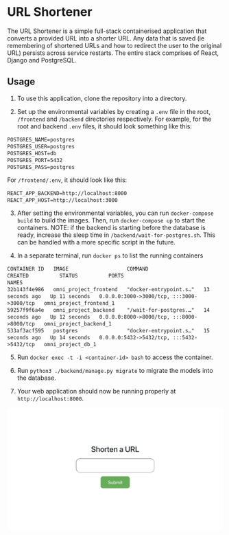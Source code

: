 # URL Shortener

The URL Shortener is a simple full-stack containerised application that converts a provided URL into a shorter URL. Any data that is saved (ie remembering of shortened URLs and how to redirect the user to the original URL) persists across service restarts. The entire stack comprises of React, Django and PostgreSQL. 

## Usage

1. To use this application, clone the repository into a directory. 

2. Set up the environmental variables by creating a `.env` file in the root, `/frontend` and `/backend` directories respectively. For example, for the root and backend `.env` files, it should look something like this:

```
POSTGRES_NAME=postgres
POSTGRES_USER=postgres
POSTGRES_HOST=db
POSTGRES_PORT=5432
POSTGRES_PASS=postgres
```

For `/frontend/.env`, it should look like this:

```
REACT_APP_BACKEND=http://localhost:8000
REACT_APP_HOST=http://localhost:3000
```

3. After setting the environmental variables, you can run `docker-compose build` to build the images. Then, run `docker-compose up` to start the containers. 
NOTE: if the backend is starting before the database is ready, increase the sleep time in `/backend/wait-for-postgres.sh`. This can be handled with a more specific script in the future.

4. In a separate terminal, run `docker ps` to list the running containers

```
CONTAINER ID   IMAGE                   COMMAND                  CREATED          STATUS          PORTS                                       NAMES
32b143f4e986   omni_project_frontend   "docker-entrypoint.s…"   13 seconds ago   Up 11 seconds   0.0.0.0:3000->3000/tcp, :::3000->3000/tcp   omni_project_frontend_1
59257f9f6a4e   omni_project_backend    "/wait-for-postgres.…"   14 seconds ago   Up 12 seconds   0.0.0.0:8000->8000/tcp, :::8000->8000/tcp   omni_project_backend_1
533af3acf595   postgres                "docker-entrypoint.s…"   15 seconds ago   Up 14 seconds   0.0.0.0:5432->5432/tcp, :::5432->5432/tcp   omni_project_db_1
```

5. Run `docker exec -t -i <container-id> bash` to access the container.

6. Run `python3 ./backend/manage.py migrate` to migrate the models into the database.

7. Your web application should now be running properly at `http://localhost:8000`.

![Webpage image](/assets/webpage.png)

